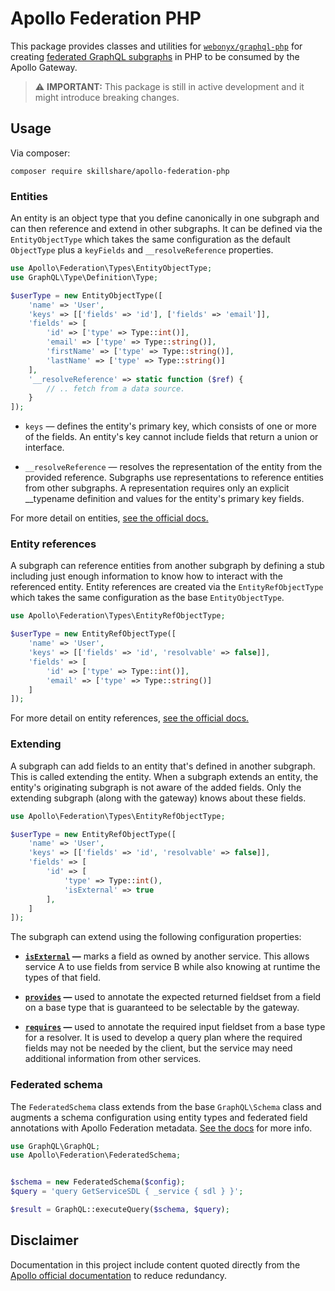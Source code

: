 # Apollo Federation PHP

This package provides classes and utilities for [`webonyx/graphql-php`](https://github.com/webonyx/graphql-php) for creating [federated GraphQL subgraphs](https://www.apollographql.com/docs/federation/#subgraph-schemas) in PHP to be consumed by the Apollo Gateway.

> ⚠️ **IMPORTANT:** This package is still in active development and it might introduce breaking changes.

## Usage

Via composer:

```
composer require skillshare/apollo-federation-php
```

### Entities

An entity is an object type that you define canonically in one subgraph and can then reference and extend in other subgraphs. It can be defined via the `EntityObjectType` which takes the same configuration as the default `ObjectType` plus a `keyFields` and `__resolveReference` properties. 

```php
use Apollo\Federation\Types\EntityObjectType;
use GraphQL\Type\Definition\Type;

$userType = new EntityObjectType([
    'name' => 'User',
    'keys' => [['fields' => 'id'], ['fields' => 'email']],
    'fields' => [
        'id' => ['type' => Type::int()],
        'email' => ['type' => Type::string()],
        'firstName' => ['type' => Type::string()],
        'lastName' => ['type' => Type::string()]
    ],
    '__resolveReference' => static function ($ref) {
        // .. fetch from a data source.
    }
]);
```

* `keys` — defines the entity's primary key, which consists of one or more of the fields. An entity's key cannot include fields that return a union or interface.

* `__resolveReference` — resolves the representation of the entity from the provided reference. Subgraphs use representations to reference entities from other subgraphs. A representation requires only an explicit __typename definition and values for the entity's primary key fields.

For more detail on entities, [see the official docs.](https://www.apollographql.com/docs/federation/entities)

### Entity references

A subgraph can reference entities from another subgraph by defining a stub including just enough information to know how to interact with the referenced entity. Entity references are created via the `EntityRefObjectType` which takes the same configuration as the base `EntityObjectType`.

```php
use Apollo\Federation\Types\EntityRefObjectType;

$userType = new EntityRefObjectType([
    'name' => 'User',
    'keys' => [['fields' => 'id', 'resolvable' => false]],
    'fields' => [
        'id' => ['type' => Type::int()],
        'email' => ['type' => Type::string()]
    ]
]);
```

For more detail on entity references, [see the official docs.](https://www.apollographql.com/docs/federation/entities/#referencing)

### Extending

A subgraph can add fields to an entity that's defined in another subgraph. This is called extending the entity. When a subgraph extends an entity, the entity's originating subgraph is not aware of the added fields. Only the extending subgraph (along with the gateway) knows about these fields.

```php
use Apollo\Federation\Types\EntityRefObjectType;

$userType = new EntityRefObjectType([
    'name' => 'User',
    'keys' => [['fields' => 'id', 'resolvable' => false]],
    'fields' => [
        'id' => [
            'type' => Type::int(),
            'isExternal' => true
        ],
    ]
]);
```

The subgraph can extend using the following configuration properties:

* **[`isExternal`](https://www.apollographql.com/docs/apollo-server/federation/federation-spec/#external) —** marks a field as owned by another service. This allows service A to use fields from service B while also knowing at runtime the types of that field.

* **[`provides`](https://www.apollographql.com/docs/apollo-server/federation/federation-spec/#provides) —** used to annotate the expected returned fieldset from a field on a base type that is guaranteed to be selectable by the gateway.

* **[`requires`](https://www.apollographql.com/docs/apollo-server/federation/federation-spec/#requires) —** used to annotate the required input fieldset from a base type for a resolver. It is used to develop a query plan where the required fields may not be needed by the client, but the service may need additional information from other services.

### Federated schema

The `FederatedSchema` class extends from the base `GraphQL\Schema` class and augments a schema configuration using entity types and federated field annotations with Apollo Federation metadata. [See the docs](https://www.apollographql.com/docs/apollo-server/federation/federation-spec/#federation-schema-specification) for more info.

```php
use GraphQL\GraphQL;
use Apollo\Federation\FederatedSchema;


$schema = new FederatedSchema($config);
$query = 'query GetServiceSDL { _service { sdl } }';

$result = GraphQL::executeQuery($schema, $query);
```

## Disclaimer

Documentation in this project include content quoted directly from the [Apollo official documentation](https://www.apollographql.com/docs) to reduce redundancy.